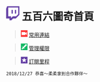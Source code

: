 # ![](Glitch_Purple_RGB.png) 五百六圖奇首頁
> ![](Broadcasters.png) [常用連結](常用連結.md)

> ![](Moderator.png) [管理權限](管理權限.md)

> ![](subscriptions.png) [訂閱里程](訂閱里程.md)

    2018/12/27 恭喜～柔柔拿到合作夥伴～
